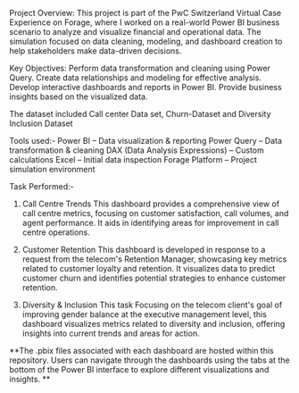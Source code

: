 Project Overview:
This project is part of the PwC Switzerland Virtual Case Experience on Forage, where I worked on a real-world Power BI business scenario to analyze and visualize financial and operational data. The simulation focused on data cleaning, modeling, and dashboard creation to help stakeholders make data-driven decisions.

Key Objectives:
Perform data transformation and cleaning using Power Query.
Create data relationships and modeling for effective analysis.
Develop interactive dashboards and reports in Power BI.
Provide business insights based on the visualized data.

The dataset included Call center Data set, Churn-Dataset and Diversity Inclusion Dataset

Tools used:-
Power BI – Data visualization & reporting
Power Query – Data transformation & cleaning
DAX (Data Analysis Expressions) – Custom calculations
Excel – Initial data inspection
Forage Platform – Project simulation environment

Task Performed:-
1. Call Centre Trends
This dashboard provides a comprehensive view of call centre metrics, focusing on customer satisfaction, call volumes, and agent performance. It aids in identifying areas for improvement in call centre operations.

2. Customer Retention
This dashboard is developed in response to a request from the telecom's Retention Manager, showcasing key metrics related to customer loyalty and retention. It visualizes data to predict customer churn and identifies potential strategies to enhance customer retention.

3. Diversity & Inclusion
This task Focusing on the telecom client's goal of improving gender balance at the executive management level, this dashboard visualizes metrics related to diversity and inclusion, offering insights into current trends and areas for action.


**The .pbix files associated with each dashboard are hosted within this repository. Users can navigate through the dashboards using the tabs at the bottom of the Power BI interface to explore different visualizations and insights.
**




